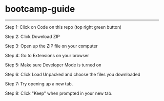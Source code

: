 # bootcamp-guide

--- 

Step 1: Click on Code on this repo (top right green button)

Step 2: Click Download ZIP

Step 3: Open up the ZIP file on your computer

Step 4: Go to Extensions on your browser

Step 5: Make sure Developer Mode is turned on 

Step 6: Click Load Unpacked and choose the files you downloaded 

Step 7: Try opening up a new tab. 

Step 8: Click "Keep" when prompted in your new tab. 
